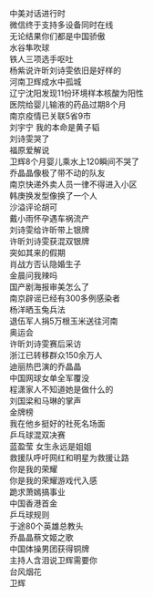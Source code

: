 中美对话进行时  
微信终于支持多设备同时在线  
无论结果你们都是中国骄傲  
水谷隼吹球  
铁人三项选手呕吐  
杨紫说许昕刘诗雯依旧是好样的  
河南卫辉成水中孤城  
辽宁沈阳发现11份环境样本核酸为阳性  
医院给婴儿输液的药品过期8个月  
南京疫情已关联5省9市  
刘宇宁 我的本命是黄子韬  
刘诗雯哭了  
福原爱解说  
卫辉8个月婴儿乘水上120瞬间不哭了  
乔晶晶像极了带不动的队友  
南京快递外卖人员一律不得进入小区  
韩庚换发型像换了一个人  
沙溢评论胡可  
戴小雨怀孕遇车祸流产  
刘诗雯给许昕带上银牌  
许昕刘诗雯获混双银牌  
突如其来的假期  
肖战方否认隐婚生子  
金晨问我辣吗  
国产剧海报审美怎么了  
南京辟谣已经有300多例感染者  
杨洋晒玉兔兵法  
退伍军人捐5万根玉米送往河南  
奥运会  
许昕刘诗雯赛后采访  
浙江已转移群众150余万人  
迪丽热巴演的乔晶晶  
中国网球女单全军覆没  
程潇家人不知道她是做什么的  
刘国梁和马琳的掌声  
金牌榜  
我在他乡挺好的社死名场面  
乒乓球混双决赛  
蓝盈莹 女生永远是姐姐  
救援队呼吁网红和明星为救援让路  
你是我的荣耀  
你是我的荣耀游戏代入感  
跪求萧嫣搞事业  
中国香港首金  
乒乓球规则  
于途80个英雄总教头  
乔晶晶蔡文姬之歌  
中国体操男团获得铜牌  
主持人含泪说卫辉需要你  
台风烟花  
卫辉  

